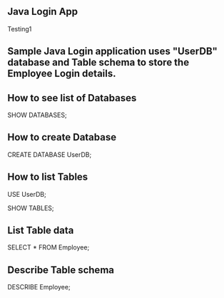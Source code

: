 ## Java Login App ##
Testing1 

## Sample Java Login application uses "UserDB" database and Table schema to store the Employee Login details. ##

## How to see list of Databases ##
SHOW DATABASES;

## How to create Database ##

CREATE DATABASE UserDB;

## How to list Tables ##

USE UserDB;

SHOW TABLES;


## List Table data ##
SELECT * FROM Employee;

## Describe Table schema ##
DESCRIBE Employee;
